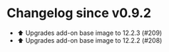 # Changelog since v0.9.2
- ⬆️ Upgrades add-on base image to 12.2.3 (#209) 
- ⬆️ Upgrades add-on base image to 12.2.2 (#208) 
